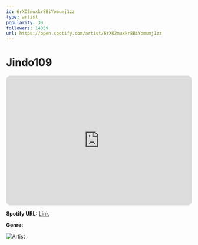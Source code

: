 ```yaml
---
id: 6rXO2muxkr8BiYomumj1zz
type: artist
popularity: 30
followers: 14859
url: https://open.spotify.com/artist/6rXO2muxkr8BiYomumj1zz
---
```

# Jindo109

<iframe style="border-radius:12px" src="https://open.spotify.com/embed/artist/6rXO2muxkr8BiYomumj1zz" width="100%" height="352" frameBorder="0" allowfullscreen="" allow="autoplay; clipboard-write; encrypted-media; fullscreen; picture-in-picture" loading="lazy"></iframe>

**Spotify URL:** [Link](https://open.spotify.com/artist/6rXO2muxkr8BiYomumj1zz)

**Genre:** 

![Artist](https://i.scdn.co/image/ab6761610000e5eb3486152fda7976e8ee201c37)
